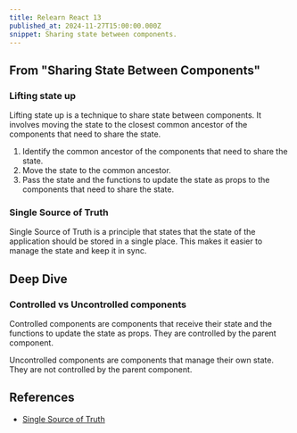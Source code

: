 ```yaml
---
title: Relearn React 13
published_at: 2024-11-27T15:00:00.000Z
snippet: Sharing state between components.
---
```


## From "Sharing State Between Components"

### Lifting state up

Lifting state up is a technique to share state between components. It involves moving the state to the closest common ancestor of the components that need to share the state.

1. Identify the common ancestor of the components that need to share the state.
2. Move the state to the common ancestor.
3. Pass the state and the functions to update the state as props to the components that need to share the state.

### Single Source of Truth

Single Source of Truth is a principle that states that the state of the application should be stored in a single place. This makes it easier to manage the state and keep it in sync.

## Deep Dive

### Controlled vs Uncontrolled components

Controlled components are components that receive their state and the functions to update the state as props. They are controlled by the parent component.

Uncontrolled components are components that manage their own state. They are not controlled by the parent component.

## References

- [Single Source of Truth](https://en.wikipedia.org/wiki/Single_source_of_truth)
